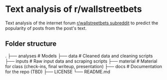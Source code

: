 # Text analysis of r/wallstreetbets

Text analysis of the internet forum [r/wallstreetbets subreddit](https://www.reddit.com/r/wallstreetbets/) to predict the popularity of posts from the post's text.


## Folder structure

.
├── analyses          # Models
├── data              # Cleaned data and cleaning scripts
├── inputs            # Raw input data and scraping scripts
├── material          # Material for class (check-ins, final writeup, presentation)
├── docs              # Documentation for the repo (TBD)
├── LICENSE
└── README.md

